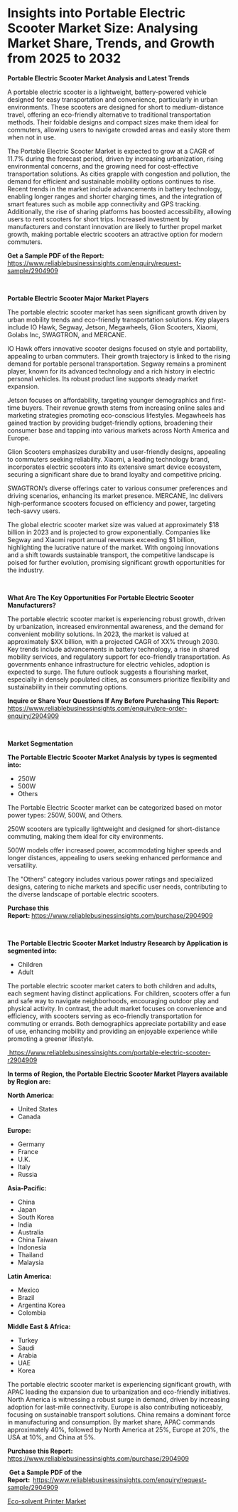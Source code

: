 <p><h1>Insights into Portable Electric Scooter Market Size: Analysing Market Share, Trends, and Growth from 2025 to 2032</h1></p><p><strong>Portable Electric Scooter Market Analysis and Latest Trends</strong></p>
<p><p>A portable electric scooter is a lightweight, battery-powered vehicle designed for easy transportation and convenience, particularly in urban environments. These scooters are designed for short to medium-distance travel, offering an eco-friendly alternative to traditional transportation methods. Their foldable designs and compact sizes make them ideal for commuters, allowing users to navigate crowded areas and easily store them when not in use.</p><p>The Portable Electric Scooter Market is expected to grow at a CAGR of 11.7% during the forecast period, driven by increasing urbanization, rising environmental concerns, and the growing need for cost-effective transportation solutions. As cities grapple with congestion and pollution, the demand for efficient and sustainable mobility options continues to rise. Recent trends in the market include advancements in battery technology, enabling longer ranges and shorter charging times, and the integration of smart features such as mobile app connectivity and GPS tracking. Additionally, the rise of sharing platforms has boosted accessibility, allowing users to rent scooters for short trips. Increased investment by manufacturers and constant innovation are likely to further propel market growth, making portable electric scooters an attractive option for modern commuters.</p></p>
<p><strong>Get a Sample PDF of the Report:&nbsp;</strong> <a href="https://www.reliablebusinessinsights.com/enquiry/request-sample/2904909?utm_campaign=3128&utm_medium=2&utm_source=Github&utm_content=ia&utm_term=12032025&utm_id=portable-electric-scooter">https://www.reliablebusinessinsights.com/enquiry/request-sample/2904909</a></p>
<p>&nbsp;</p>
<p><strong>Portable Electric Scooter Major Market Players</strong></p>
<p><p>The portable electric scooter market has seen significant growth driven by urban mobility trends and eco-friendly transportation solutions. Key players include IO Hawk, Segway, Jetson, Megawheels, Glion Scooters, Xiaomi, Golabs Inc, SWAGTRON, and MERCANE.</p><p>IO Hawk offers innovative scooter designs focused on style and portability, appealing to urban commuters. Their growth trajectory is linked to the rising demand for portable personal transportation. Segway remains a prominent player, known for its advanced technology and a rich history in electric personal vehicles. Its robust product line supports steady market expansion.</p><p>Jetson focuses on affordability, targeting younger demographics and first-time buyers. Their revenue growth stems from increasing online sales and marketing strategies promoting eco-conscious lifestyles. Megawheels has gained traction by providing budget-friendly options, broadening their consumer base and tapping into various markets across North America and Europe.</p><p>Glion Scooters emphasizes durability and user-friendly designs, appealing to commuters seeking reliability. Xiaomi, a leading technology brand, incorporates electric scooters into its extensive smart device ecosystem, securing a significant share due to brand loyalty and competitive pricing.</p><p>SWAGTRON’s diverse offerings cater to various consumer preferences and driving scenarios, enhancing its market presence. MERCANE, Inc delivers high-performance scooters focused on efficiency and power, targeting tech-savvy users.</p><p>The global electric scooter market size was valued at approximately $18 billion in 2023 and is projected to grow exponentially. Companies like Segway and Xiaomi report annual revenues exceeding $1 billion, highlighting the lucrative nature of the market. With ongoing innovations and a shift towards sustainable transport, the competitive landscape is poised for further evolution, promising significant growth opportunities for the industry.</p></p>
<p>&nbsp;</p>
<p><strong>What Are The Key Opportunities For Portable Electric Scooter Manufacturers?</strong></p>
<p><p>The portable electric scooter market is experiencing robust growth, driven by urbanization, increased environmental awareness, and the demand for convenient mobility solutions. In 2023, the market is valued at approximately $XX billion, with a projected CAGR of XX% through 2030. Key trends include advancements in battery technology, a rise in shared mobility services, and regulatory support for eco-friendly transportation. As governments enhance infrastructure for electric vehicles, adoption is expected to surge. The future outlook suggests a flourishing market, especially in densely populated cities, as consumers prioritize flexibility and sustainability in their commuting options.</p></p>
<p><strong>Inquire or Share Your Questions If Any Before Purchasing This Report:</strong> <a href="https://www.reliablebusinessinsights.com/enquiry/pre-order-enquiry/2904909?utm_campaign=3128&utm_medium=2&utm_source=Github&utm_content=ia&utm_term=12032025&utm_id=portable-electric-scooter">https://www.reliablebusinessinsights.com/enquiry/pre-order-enquiry/2904909</a></p>
<p>&nbsp;</p>
<p><strong>Market Segmentation</strong></p>
<p><strong>The Portable Electric Scooter Market Analysis by types is segmented into:</strong></p>
<p><ul><li>250W</li><li>500W</li><li>Others</li></ul></p>
<p><p>The Portable Electric Scooter market can be categorized based on motor power types: 250W, 500W, and Others. </p><p>250W scooters are typically lightweight and designed for short-distance commuting, making them ideal for city environments. </p><p>500W models offer increased power, accommodating higher speeds and longer distances, appealing to users seeking enhanced performance and versatility. </p><p>The "Others" category includes various power ratings and specialized designs, catering to niche markets and specific user needs, contributing to the diverse landscape of portable electric scooters.</p></p>
<p><strong>Purchase this Report:&nbsp;</strong><a href="https://www.reliablebusinessinsights.com/purchase/2904909?utm_campaign=3128&utm_medium=2&utm_source=Github&utm_content=ia&utm_term=12032025&utm_id=portable-electric-scooter">https://www.reliablebusinessinsights.com/purchase/2904909</a></p>
<p>&nbsp;</p>
<p><strong>The Portable Electric Scooter Market Industry Research by Application is segmented into:</strong></p>
<p><ul><li>Children</li><li>Adult</li></ul></p>
<p><p>The portable electric scooter market caters to both children and adults, each segment having distinct applications. For children, scooters offer a fun and safe way to navigate neighborhoods, encouraging outdoor play and physical activity. In contrast, the adult market focuses on convenience and efficiency, with scooters serving as eco-friendly transportation for commuting or errands. Both demographics appreciate portability and ease of use, enhancing mobility and providing an enjoyable experience while promoting a greener lifestyle.</p></p>
<p><a href="https://www.reliablebusinessinsights.com/portable-electric-scooter-r2904909?utm_campaign=3128&utm_medium=2&utm_source=Github&utm_content=ia&utm_term=12032025&utm_id=portable-electric-scooter">&nbsp;https://www.reliablebusinessinsights.com/portable-electric-scooter-r2904909</a></p>
<p><strong>In terms of Region, the Portable Electric Scooter Market Players available by Region are:</strong></p>
<p>
    <p> <strong> North America: </strong>
        <ul>
            <li>United States</li>
            <li>Canada</li>
        </ul>
        </p> 
    <p> <strong> Europe: </strong>
        <ul>
            <li>Germany</li>
            <li>France</li>
            <li>U.K.</li>
            <li>Italy</li>
            <li>Russia</li>
        </ul>
        </p> 
    <p> <strong> Asia-Pacific: </strong>
        <ul>
            <li>China</li>
            <li>Japan</li>
            <li>South Korea</li>
            <li>India</li>
            <li>Australia</li>
            <li>China Taiwan</li>
            <li>Indonesia</li>
            <li>Thailand</li>
            <li>Malaysia</li>
        </ul>
        </p> 
    <p> <strong> Latin America: </strong>
        <ul>
            <li>Mexico</li>
            <li>Brazil</li>
            <li>Argentina Korea</li>
            <li>Colombia</li>
        </ul>
        </p> 
    <p> <strong> Middle East & Africa: </strong>
        <ul>
            <li>Turkey</li>
            <li>Saudi</li>
            <li>Arabia</li>
            <li>UAE</li>
            <li>Korea</li>
        </ul>
    </p>
    </p>
<p><p>The portable electric scooter market is experiencing significant growth, with APAC leading the expansion due to urbanization and eco-friendly initiatives. North America is witnessing a robust surge in demand, driven by increasing adoption for last-mile connectivity. Europe is also contributing noticeably, focusing on sustainable transport solutions. China remains a dominant force in manufacturing and consumption. By market share, APAC commands approximately 40%, followed by North America at 25%, Europe at 20%, the USA at 10%, and China at 5%.</p></p>
<p><strong>Purchase this Report: </strong><a href="https://www.reliablebusinessinsights.com/purchase/2904909?utm_campaign=3128&utm_medium=2&utm_source=Github&utm_content=ia&utm_term=12032025&utm_id=portable-electric-scooter">https://www.reliablebusinessinsights.com/purchase/2904909</a></p>
<p>&nbsp;<strong>Get a Sample PDF of the Report:&nbsp;&nbsp;</strong><a href="https://www.reliablebusinessinsights.com/enquiry/request-sample/2904909?utm_campaign=3128&utm_medium=2&utm_source=Github&utm_content=ia&utm_term=12032025&utm_id=portable-electric-scooter">https://www.reliablebusinessinsights.com/enquiry/request-sample/2904909</a></p>
<p><strong></strong></p>
<p><p><a href="https://github.com/chkrselia/Market-Research-Report-List-1/blob/main/eco-solvent-printer-market.md?utm_campaign=3128&utm_medium=2&utm_source=Github&utm_content=ia&utm_term=12032025&utm_id=portable-electric-scooter">Eco-solvent Printer Market</a></p></p>